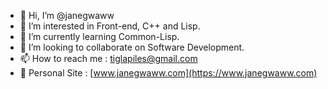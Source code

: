 - 👋 Hi, I’m @janegwaww
- 👀 I’m interested in Front-end, C++ and Lisp.
- 🌱 I’m currently learning Common-Lisp.
- 💞️ I’m looking to collaborate on Software Development.
- 📫 How to reach me : [tiglapiles@gmail.com](mailto:tiglapiles@gmail.com)
- 👀 Personal Site : [www.janegwaww.com](https://www.janegwaww.com)

<!---
tiglapiles/tiglapiles is a ✨ special ✨ repository because its `README.md` (this file) appears on your GitHub profile.
You can click the Preview link to take a look at your changes.
--->

